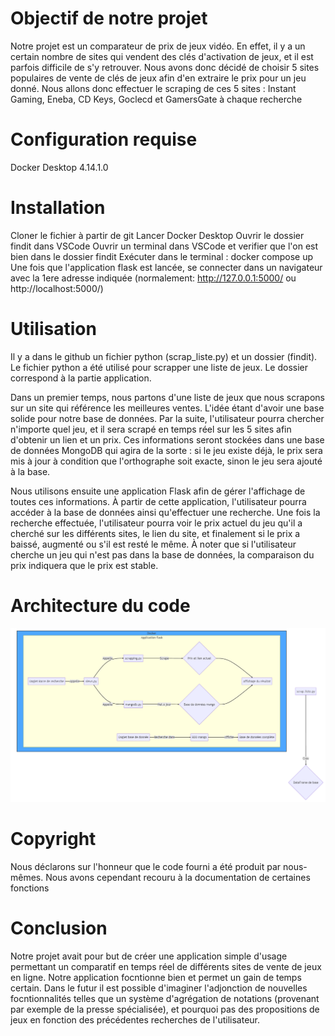 # Objectif de notre projet

Notre projet est un comparateur de prix de jeux vidéo. En effet, il y a un certain nombre de sites qui vendent des clés d'activation de jeux, et il est parfois difficile de s'y retrouver. Nous avons donc décidé de choisir 5 sites populaires de vente de clés de jeux afin d'en extraire le prix pour un jeu donné. Nous allons donc effectuer le scraping de ces 5 sites : Instant Gaming, Eneba, CD Keys, Goclecd et GamersGate à chaque recherche

# Configuration requise

Docker Desktop 4.14.1.0

# Installation

Cloner le fichier à partir de git
Lancer Docker Desktop
Ouvrir le dossier findit dans VSCode
Ouvrir un terminal dans VSCode et verifier que l'on est bien dans le dossier findit
Exécuter dans le terminal : docker compose up
Une fois que l'application flask est lancée, se connecter dans un navigateur avec la 1ere adresse indiquée (normalement: http://127.0.0.1:5000/ ou http://localhost:5000/)

# Utilisation

Il y a dans le github un fichier python (scrap_liste.py) et un dossier (findit). Le fichier python a été utilisé pour scrapper une liste de jeux. Le dossier correspond à la partie application.

Dans un premier temps, nous partons d'une liste de jeux que nous scrapons sur un site qui référence les meilleures ventes. L'idée étant d'avoir une base solide pour notre base de données. Par la suite, l'utilisateur pourra chercher n'importe quel jeu, et il sera scrapé en temps réel sur les 5 sites afin d'obtenir un lien et un prix. Ces informations seront stockées dans une base de données MongoDB qui agira de la sorte : si le jeu existe déjà, le prix sera mis à jour à condition que l'orthographe soit exacte, sinon le jeu sera ajouté à la base.

Nous utilisons ensuite une application Flask afin de gérer l'affichage de toutes ces informations. À partir de cette application, l'utilisateur pourra accéder à la base de données ainsi qu'effectuer une recherche. Une fois la recherche effectuée, l'utilisateur pourra voir le prix actuel du jeu qu'il a cherché sur les différents sites, le lien du site, et finalement si le prix a baissé, augmenté ou s'il est resté le même. À noter que si l'utilisateur cherche un jeu qui n'est pas dans la base de données, la comparaison du prix indiquera que le prix est stable.


# Architecture du code 

![image](https://github.com/ClementTh/findit/blob/8179de180a45a32f07099d46ae8cf9ed7f7e6a04/graph.PNG)

# Copyright

Nous déclarons sur l'honneur que le code fourni a été produit par nous-mêmes. Nous avons cependant recouru à la documentation de certaines fonctions

# Conclusion

Notre projet avait pour but de créer une application simple d'usage permettant un comparatif en temps réel de différents sites de vente de jeux en ligne. Notre application focntionne bien et permet un gain de temps certain. Dans le futur il est possible d'imaginer l'adjonction de nouvelles focntionnalités telles que un système d'agrégation de notations (provenant par exemple de la presse spécialisée), et pourquoi pas des propositions de jeux en fonction des précédentes recherches de l'utilisateur.
